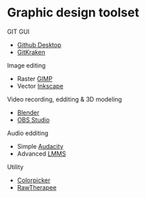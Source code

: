 # Graphic design toolset

GIT GUI

 - [Github Desktop](https://desktop.github.com/)
 - [GitKraken](https://www.gitkraken.com/)
 
 Image editing
 - Raster [GIMP](https://www.gimp.org/)
 - Vector [Inkscape](https://inkscape.org/)
 
 Video recording, edditing & 3D modeling
 - [Blender](https://www.blender.org/)
 - [OBS Studio](https://obsproject.com/)
 
 Audio edditing
 - Simple [Audacity](https://www.audacityteam.org/)
 - Advanced [LMMS](https://lmms.io/)
 
 Utility
 - [Colorpicker](https://colorpicker.fr/)
 - [RawTherapee](https://rawtherapee.com/)
